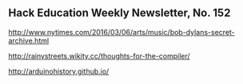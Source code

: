 ## Hack Education Weekly Newsletter, No. 152

http://www.nytimes.com/2016/03/06/arts/music/bob-dylans-secret-archive.html

http://rainystreets.wikity.cc/thoughts-for-the-compiler/

http://arduinohistory.github.io/


